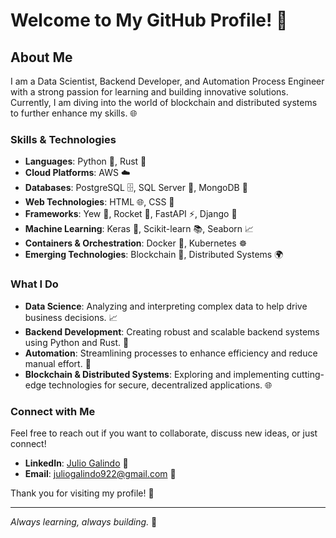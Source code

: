 # Welcome to My GitHub Profile! 👋

## About Me

I am a Data Scientist, Backend Developer, and Automation Process Engineer with a strong passion for learning and building innovative solutions. Currently, I am diving into the world of blockchain and distributed systems to further enhance my skills. 🌐

### Skills & Technologies

- **Languages**: Python 🐍, Rust 🦀
- **Cloud Platforms**: AWS ☁️
- **Databases**: PostgreSQL 🗄️, SQL Server 💾, MongoDB 🌿
- **Web Technologies**: HTML 🌐, CSS 🎨
- **Frameworks**: Yew 🌟, Rocket 🚀, FastAPI ⚡, Django 🏰
- **Machine Learning**: Keras 🤖, Scikit-learn 📚, Seaborn 📈
- **Containers & Orchestration**: Docker 🐳, Kubernetes ☸️
- **Emerging Technologies**: Blockchain 🔗, Distributed Systems 🌍

### What I Do

- **Data Science**: Analyzing and interpreting complex data to help drive business decisions. 📈
- **Backend Development**: Creating robust and scalable backend systems using Python and Rust. 🔧
- **Automation**: Streamlining processes to enhance efficiency and reduce manual effort. 🤖
- **Blockchain & Distributed Systems**: Exploring and implementing cutting-edge technologies for secure, decentralized applications. 🌐

### Connect with Me

Feel free to reach out if you want to collaborate, discuss new ideas, or just connect!

- **LinkedIn**: [Julio Galindo](https://www.linkedin.com/in/julio-galindo-lima-351895167) 💼
- **Email**: [juliogalindo922@gmail.com](mailto:juliogalindo922@gmail.com) 📧

Thank you for visiting my profile! 🙌

---

*Always learning, always building.* 🚀

